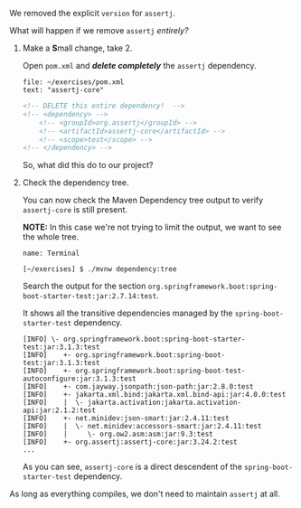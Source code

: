 We removed the explicit `version` for `assertj`.

What will happen if we remove `assertj` _entirely?_

1. Make a **S**mall change, take 2.

   Open `pom.xml` and **_delete completely_** the `assertj` dependency.

   ```editor:select-matching-text
   file: ~/exercises/pom.xml
   text: "assertj-core"
   ```

   ```xml
   <!-- DELETE this entire dependency!  -->
   <!-- <dependency> -->
       <!-- <groupId>org.assertj</groupId> -->
       <!-- <artifactId>assertj-core</artifactId> -->
       <!-- <scope>test</scope> -->
   <!-- </dependency> -->
   ```

   So, what did this do to our project?

1. Check the dependency tree.

   You can now check the Maven Dependency tree output to verify `assertj-core` is still present.

   **NOTE:** In this case we're not trying to limit the output, we want to see the whole tree.

   ```dashboard:open-dashboard
   name: Terminal
   ```

   ```shell
   [~/exercises] $ ./mvnw dependency:tree
   ```

   Search the output for the section `org.springframework.boot:spring-boot-starter-test:jar:2.7.14:test`.

   It shows all the transitive dependencies managed by the `spring-boot-starter-test` dependency.

   ```shell
   [INFO] \- org.springframework.boot:spring-boot-starter-test:jar:3.1.3:test
   [INFO]    +- org.springframework.boot:spring-boot-test:jar:3.1.3:test
   [INFO]    +- org.springframework.boot:spring-boot-test-autoconfigure:jar:3.1.3:test
   [INFO]    +- com.jayway.jsonpath:json-path:jar:2.8.0:test
   [INFO]    +- jakarta.xml.bind:jakarta.xml.bind-api:jar:4.0.0:test
   [INFO]    |  \- jakarta.activation:jakarta.activation-api:jar:2.1.2:test
   [INFO]    +- net.minidev:json-smart:jar:2.4.11:test
   [INFO]    |  \- net.minidev:accessors-smart:jar:2.4.11:test
   [INFO]    |     \- org.ow2.asm:asm:jar:9.3:test
   [INFO]    +- org.assertj:assertj-core:jar:3.24.2:test
   ...
   ```

   As you can see, `assertj-core` is a direct descendent of the `spring-boot-starter-test` dependency.

As long as everything compiles, we don't need to maintain `assertj` at all.

